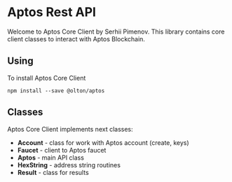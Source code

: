 # Aptos Rest API

Welcome to Aptos Core Client by Serhii Pimenov. This library contains core client classes to interact with Aptos Blockchain.

## Using
To install Aptos Core Client

```shell
npm install --save @olton/aptos
```

## Classes

Aptos Core Client implements next classes:

+ **Account** - class for work with Aptos account (create, keys)
+ **Faucet** - client to Aptos faucet
+ **Aptos** - main API class
+ **HexString** - address string routines
+ **Result** - class for results

